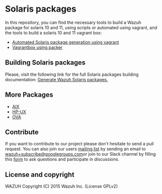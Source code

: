 # Solaris packages

In this repository, you can find the necessary tools to build a Wazuh package for solaris 10 and 11, using scripts or automated using vagrant, and the tools to build a solaris 10 and 11 vagrant box:

- [Automated Solaris package generation using vagrant](/solaris/package_generation/README.md)
- [Vagrantbox using packer](/solaris/packer/README.md)

## Building Solaris packages

Please, visit the following link for the full Solaris packages building documentation: [Generate Wazuh Solaris packages.](https://documentation.wazuh.com/current/development/packaging/generate-sol-package.html)

## More Packages

- [AIX](/aix/README.md)
- [HP-UX](/hp-ux/README.md)
- [OVA](/ova/README.md)

## Contribute

If you want to contribute to our project please don't hesitate to send a pull request. You can also join our users [mailing list](https://groups.google.com/d/forum/wazuh) by sending an email to [wazuh+subscribe@googlegroups.com](mailto:wazuh+subscribe@googlegroups.com)or join to our Slack channel by filling this [form](https://wazuh.com/community/join-us-on-slack/) to ask questions and participate in discussions.

## License and copyright

WAZUH
Copyright (C) 2015 Wazuh Inc.  (License GPLv2)
